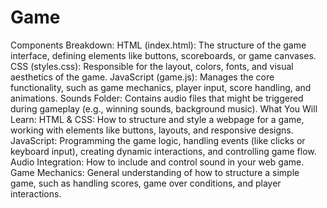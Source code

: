 # Game
 Components Breakdown: HTML (index.html): The structure of the game interface, defining elements like buttons, scoreboards, or game canvases. CSS (styles.css): Responsible for the layout, colors, fonts, and visual aesthetics of the game. JavaScript (game.js): Manages the core functionality, such as game mechanics, player input, score handling, and animations. Sounds Folder: Contains audio files that might be triggered during gameplay (e.g., winning sounds, background music). What You Will Learn: HTML & CSS: How to structure and style a webpage for a game, working with elements like buttons, layouts, and responsive designs. JavaScript: Programming the game logic, handling events (like clicks or keyboard input), creating dynamic interactions, and controlling game flow. Audio Integration: How to include and control sound in your web game. Game Mechanics: General understanding of how to structure a simple game, such as handling scores, game over conditions, and player interactions.
